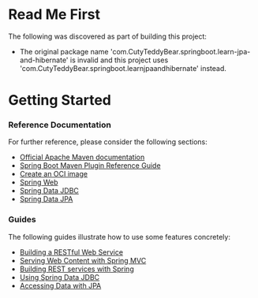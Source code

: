 # Read Me First
The following was discovered as part of building this project:

* The original package name 'com.CutyTeddyBear.springboot.learn-jpa-and-hibernate' is invalid and this project uses 'com.CutyTeddyBear.springboot.learnjpaandhibernate' instead.

# Getting Started

### Reference Documentation
For further reference, please consider the following sections:

* [Official Apache Maven documentation](https://maven.apache.org/guides/index.html)
* [Spring Boot Maven Plugin Reference Guide](https://docs.spring.io/spring-boot/docs/3.2.0-M1/maven-plugin/reference/html/)
* [Create an OCI image](https://docs.spring.io/spring-boot/docs/3.2.0-M1/maven-plugin/reference/html/#build-image)
* [Spring Web](https://docs.spring.io/spring-boot/docs/3.2.0-M1/reference/htmlsingle/index.html#web)
* [Spring Data JDBC](https://docs.spring.io/spring-boot/docs/3.2.0-M1/reference/htmlsingle/index.html#data.sql.jdbc)
* [Spring Data JPA](https://docs.spring.io/spring-boot/docs/3.2.0-M1/reference/htmlsingle/index.html#data.sql.jpa-and-spring-data)

### Guides
The following guides illustrate how to use some features concretely:

* [Building a RESTful Web Service](https://spring.io/guides/gs/rest-service/)
* [Serving Web Content with Spring MVC](https://spring.io/guides/gs/serving-web-content/)
* [Building REST services with Spring](https://spring.io/guides/tutorials/rest/)
* [Using Spring Data JDBC](https://github.com/spring-projects/spring-data-examples/tree/master/jdbc/basics)
* [Accessing Data with JPA](https://spring.io/guides/gs/accessing-data-jpa/)

